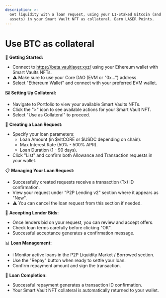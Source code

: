 ```yaml
---
description: >-
  Get liquidity with a loan request, using your L1-Staked Bitcoin (and other
  assets) in your Smart Vault NFT as collateral. Earn LASER Points.
---
```


# Use BTC as collateral

🔗 **Getting Started:**

* Connect to https://beta.vaultlayer.xyz/ using your Ethereum wallet with Smart Vaults NFTs.
* ⚠️ Make sure to use your Core DAO (EVM or "0x...") address.
* Select "Ethereum Wallet" and connect with your preferred EVM wallet.

🖼️ **Setting Up Collateral:**

* Navigate to Portfolio to view your available Smart Vaults NFTs.
* Click the ">" icon to see available actions for your Smart Vault NFT.
* Select "Use as Collateral" to proceed.

💸 **Creating a Loan Request:**

* Specify your loan parameters:
  * Loan Amount (in $vltCORE or $USDC depending on chain).
  * Max Interest Rate (50% - 500% APR).
  * Loan Duration (1 - 90 days).
* Click "List" and confirm both Allowance and Transaction requests in your wallet.

📋 **Managing Your Loan Request:**

* Successfully created requests receive a transaction (Tx) ID confirmation.
* View your request under "P2P Lending v2" section where it appears as "New".
* ⚠️ You can cancel the loan request from this section if needed.

🤝 **Accepting Lender Bids:**

* Once lenders bid on your request, you can review and accept offers.
* Check loan terms carefully before clicking "OK".
* Successful acceptance generates a confirmation message.

📊 **Loan Management:**

* ℹ️ Monitor active loans in the P2P Liquidity Market / Borrowed section.
* Use the "Repay" button when ready to settle your loan.
* Confirm repayment amount and sign the transaction.

🎯 **Loan Completion:**

* Successful repayment generates a transaction ID confirmation.
* Your Smart Vault NFT collateral is automatically returned to your wallet.
